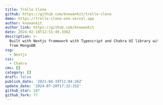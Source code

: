 ```yaml
---
title: Trello Clone
github: https://github.com/knowankit/trello-clone
demo: https://trello-clone-one.vercel.app
author: knowankit
author_link: https://github.com/knowankit
date: 2024-02-18T12:51:49.336Z
description: >-
  Built with Nextjs framework with Typescript and Chakra UI library with support
  from MongoDB
ssg:
  - Nextjs
css:
  - Chakra
cms: []
category: []
draft: false
publish_date: '2021-04-19T11:04:26Z'
update_date: '2024-07-20T17:32:33Z'
github_star: 287
github_fork: 77
---
```

